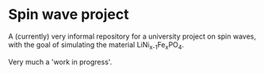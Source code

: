 # Spin wave project
A (currently) very informal repository for a university project on spin waves, with the goal of simulating the material LiNi<sub>x-1</sub>Fe<sub>x</sub>PO<sub>4</sub>.

Very much a 'work in progress'.
